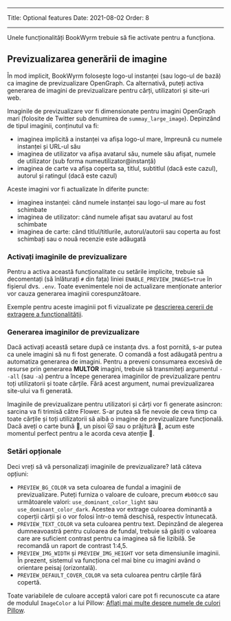 - - -
Title: Optional features Date: 2021-08-02 Order: 8
- - -

Unele funcționalități BookWyrm trebuie să fie activate pentru a funcționa.

## Previzualizarea generării de imagine

În mod implicit, BookWyrm folosește logo-ul instanței (sau logo-ul de bază) ca imagine de previzualizare OpenGraph. Ca alternativă, puteți activa generarea de imagini de previzualizare pentru cărți, utilizatori și site-uri web.

Imaginile de previzualizare vor fi dimensionate pentru imagini OpenGraph mari (folosite de Twitter sub denumirea de `summay_large_image`). Depinzând de tipul imaginii, conținutul va fi:

- imaginea implicită a instanței va afișa logo-ul mare, împreună cu numele instanței și URL-ul său
- imaginea de utilizator va afișa avatarul său, numele său afișat, numele de utilizator (sub forma numeutilizator@instanță)
- imaginea de carte va afișa coperta sa, titlul, subtitlul (dacă este cazul), autorul și ratingul (dacă este cazul)

Aceste imagini vor fi actualizate în diferite puncte:

- imaginea instanței: când numele instanței sau logo-ul mare au fost schimbate
- imaginea de utilizator: când numele afișat sau avatarul au fost schimbate
- imaginea de carte: când titlul/titlurile, autorul/autorii sau coperta au fost schimbați sau o nouă recenzie este adăugată

### Activați imaginile de previzualizare

Pentru a activa această funcționalitate cu setările implicite, trebuie să decomentați (să înlăturați `#` din fața) liniei `ENABLE_PREVIEW_IMAGES=true` în fișierul dvs. `.env`. Toate evenimentele noi de actualizare menționate anterior vor cauza generarea imaginii corespunzătoare.

Exemple pentru aceste imaginii pot fi vizualizate pe [descrierea cererii de extragere a funcționalității](https://github.com/bookwyrm-social/bookwyrm/pull/1142#pullrequest-651683886-permalink).

### Generarea imaginilor de previzualizare

Dacă activați această setare după ce instanța dvs. a fost pornită, s-ar putea ca unele imagini să nu fi fost generate. O comandă a fost adăugată pentru a automatiza generarea de imagini. Pentru a preveni consumarea excesivă de resurse prin generarea **MULTOR** imagini, trebuie să transmiteți argumentul `--all` (sau `-a`) pentru a începe generarea imaginilor de previzualizare pentru toți utilizatorii și toate cărțile. Fără acest argument, numai previzualizarea site-ului va fi generată.

Imaginile de previzualizare pentru utilizatori și cărți vor fi generate asincron: sarcina va fi trimisă către Flower. S-ar putea să fie nevoie de ceva timp ca toate cărțile și toți utilizatorii să aibă o imagine de previzualizare funcțională. Dacă aveți o carte bună 📖, un pisoi 🐱 sau o prăjitură 🍰, acum este momentul perfect pentru a le acorda ceva atenție 💖.

### Setări opționale

Deci vreți să vă personalizați imaginile de previzualizare? Iată câteva opțiuni:

- `PREVIEW_BG_COLOR` va seta culoarea de fundal a imaginii de previzualizare. Puteți furniza o valoare de culoare, precum `#b00cc0` sau următoarele valori: `use_dominant_color_light` sau `use_dominant_color_dark`. Acestea vor extrage culoarea dominantă a coperții cărții și o vor folosi într-o temă deschisă, respectiv întunecată.
- `PREVIEW_TEXT_COLOR` va seta culoarea pentru text. Depinzând de alegerea dumneavoastră pentru culoarea de fundal, trebuie să găsiți o valoarea care are suficient contrast pentru ca imaginea să fie lizibilă. Se recomandă un raport de contrast 1:4,5.
- `PREVIEW_IMG_WIDTH` și `PREVIEW_IMG_HEIGHT` vor seta dimensiunile imaginii. În prezent, sistemul va funcționa cel mai bine cu imagini având o orientare peisaj (orizontală).
- `PREVIEW_DEFAULT_COVER_COLOR` va seta culoarea pentru cărțile fără copertă.

Toate variabilele de culoare acceptă valori care pot fi recunoscute ca atare de modulul `ImageColor` a lui Pillow: [Aflați mai multe despre numele de culori Pillow](https://pillow.readthedocs.io/en/stable/reference/ImageColor.html#color-names).
